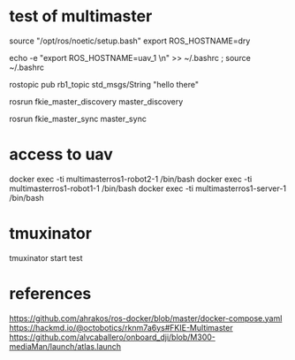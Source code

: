 # test of multimaster

source "/opt/ros/noetic/setup.bash"
export ROS_HOSTNAME=dry

echo -e "export ROS_HOSTNAME=uav_1 \n" >> ~/.bashrc ;
source ~/.bashrc

rostopic pub rb1_topic std_msgs/String "hello there"

rosrun fkie_master_discovery master_discovery

rosrun fkie_master_sync master_sync

# access to uav

docker exec -ti multimasterros1-robot2-1 /bin/bash
docker exec -ti multimasterros1-robot1-1 /bin/bash
docker exec -ti multimasterros1-server-1 /bin/bash

# tmuxinator

tmuxinator start test

# references

https://github.com/ahrakos/ros-docker/blob/master/docker-compose.yaml
https://hackmd.io/@octobotics/rknm7a6ys#FKIE-Multimaster
https://github.com/alvcaballero/onboard_dji/blob/M300-mediaMan/launch/atlas.launch
